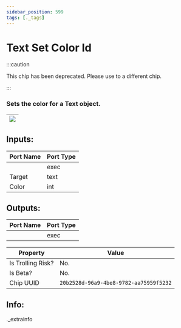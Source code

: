 ```yaml
---
sidebar_position: 599
tags: [._tags]
---
```


# Text Set Color Id
:::caution

This chip has been deprecated. Please use to a different chip.

:::

### Sets the color for a Text object.

| ![](https://images-ext-2.discordapp.net/external/MPmIaQzlEPmgGWlgi-WxBBXt0Bjv_zWPkg1y1f_sy3s/https/www.recroomcircuits.com/image/circuit/absolute-value?width=206&height=108) |
|-----|

## Inputs:
| Port Name | Port Type |
|-----------|-----------|
|  | exec |
| Target | text |
| Color | int |

## Outputs:
| Port Name | Port Type |
|-----------|-----------|
|  | exec | 

| Property  | Value |
|-------------------|-----------|
| Is Trolling Risk? | No. |
| Is Beta? | No. |
| Chip UUID | `20b2528d-96a9-4be8-9782-aa75959f5232` |

## Info:
._extrainfo